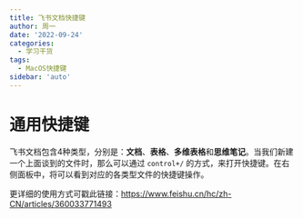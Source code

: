 ```yaml
---
title: 飞书文档快捷键
author: 周一
date: '2022-09-24'
categories:
  - 学习干货
tags:
  - MacOS快捷键
sidebar: 'auto'
---
```


# 通用快捷键

飞书文档包含4种类型，分别是：**文档**、**表格**、**多维表格**和**思维笔记**。当我们新建一个上面谈到的文件时，那么可以通过 `control+/` 的方式，来打开快捷键。在右侧面板中，将可以看到对应的各类型文件的快捷键操作。

更详细的使用方式可戳此链接：https://www.feishu.cn/hc/zh-CN/articles/360033771493





 
